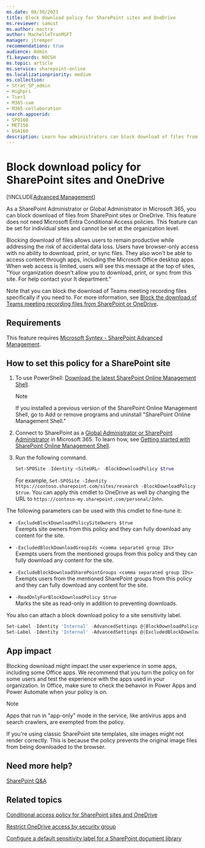 ```yaml
---
ms.date: 08/30/2023
title: Block download policy for SharePoint sites and OneDrive
ms.reviewer: samust
ms.author: mactra
author: MachelleTranMSFT
manager: jtremper
recommendations: true
audience: Admin
f1.keywords: NOCSH
ms.topic: article
ms.service: sharepoint-online
ms.localizationpriority: medium
ms.collection:
- Strat_SP_admin
- Highpri
- Tier1
- M365-sam
- M365-collaboration
search.appverid:
- SPO160
- MET150
- BSA160
description: Learn how administrators can block download of files from a SharePoint and OneDrive without using conditional access policies.
---
```


# Block download policy for SharePoint sites and OneDrive

[!INCLUDE[Advanced Management](includes/advanced-management.md)]

As a SharePoint Administrator or Global Administrator in Microsoft 365, you can block download of files from SharePoint sites or OneDrive. This feature does not need  Microsoft Entra Conditional Access policies. This feature can be set for individual sites and cannot be set at the organization level.

Blocking download of files allows users to remain productive while addressing the risk of accidental data loss. Users have browser-only access with no ability to download, print, or sync files. They also won't be able to access content through apps, including the Microsoft Office desktop apps. When web access is limited, users will see this message at the top of sites, "Your organization doesn't allow you to download, print, or sync from this site. For help contact your It department."

Note that you can block the download of Teams meeting recording files specifically if you need to. For more information, see [Block the download of Teams meeting recording files from SharePoint or OneDrive](/microsoftteams/block-download-meeting-recording).

## Requirements

This feature requires [Microsoft Syntex - SharePoint Advanced Management](advanced-management.md).

## How to set this policy for a SharePoint site

1. To use PowerShell: [Download the latest SharePoint Online Management Shell](https://go.microsoft.com/fwlink/p/?LinkId=255251).

    > [!NOTE]
    > If you installed a previous version of the SharePoint Online Management Shell, go to Add or remove programs and uninstall "SharePoint Online Management Shell."

2. Connect to SharePoint as a [Global Administrator or SharePoint Administrator](./sharepoint-admin-role.md) in Microsoft 365. To learn how, see [Getting started with SharePoint Online Management Shell](/powershell/sharepoint/sharepoint-online/connect-sharepoint-online).

3.  Run the following command.

    ```PowerShell
    Set-SPOSite -Identity <SiteURL> -BlockDownloadPolicy $true
    ```
    For example, `Set-SPOSite -Identity https://contoso.sharepoint.com/sites/research -BlockDownloadPolicy $true`. You can apply this cmdlet to OneDrive as well by changing the URL to `https://contoso-my.sharepoint.com/personal/John`. 

The following parameters can be used with this cmdlet to fine-tune it:

- `-ExcludeBlockDownloadPolicySiteOwners $true`<br/>Exempts site owners from this policy and they can fully download any content for the site.

- `-ExcludedBlockDownloadGroupIds <comma separated group IDs>`<br/>Exempts users from the mentioned groups from this policy and they can fully download any content for the site.

- `-ExcludeBlockDownloadSharePointGroups <comma separated group IDs>`<br/>Exempts users from the mentioned SharePoint groups from this policy and they can fully download any content for the site.

- `-ReadOnlyForBlockDownloadPolicy $true`<br/>Marks the site as read-only in addition to preventing downloads. 

You also can attach a block download policy to a site sensitivity label.
  
```PowerShell
Set-Label -Identity 'Internal' -AdvancedSettings @{BlockDownloadPolicy="true" | “false” }
Set-Label -Identity 'Internal' -AdvancedSettings @{ExcludedBlockDownloadGroupIds="<list of security or M365 groups>"}
```

## App impact

Blocking download might impact the user experience in some apps, including some Office apps. We recommend that you turn the policy on for some users and test the experience with the apps used in your organization. In Office, make sure to check the behavior in Power Apps and Power Automate when your policy is on.

> [!NOTE]
> Apps that run in "app-only" mode in the service, like antivirus apps and search crawlers, are exempted from the policy.
>
> If you're using classic SharePoint site templates, site images might not render correctly. This is because the policy prevents the original image files from being downloaded to the browser.

## Need more help?

[SharePoint Q&A](/answers/topics/office-sharepoint-online.html)

## Related topics

[Conditional access policy for SharePoint sites and OneDrive](authentication-context-example.md)

[Restrict OneDrive access by security group](limit-access.md)

[Configure a default sensitivity label for a SharePoint document library](/microsoft-365/compliance/sensitivity-labels-sharepoint-default-label)
